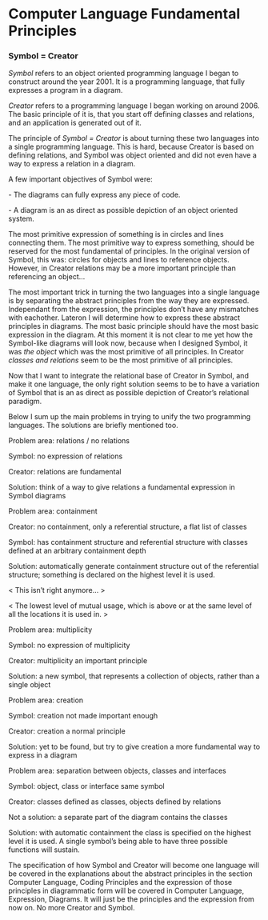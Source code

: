 ﻿Computer Language Fundamental Principles
========================================

### Symbol = Creator

*Symbol*  refers to an object oriented programming language I began to construct around the year 2001. It is a programming language, that fully expresses a program in a diagram.

*Creator*  refers to a programming language I began working on around 2006. The basic principle of it is, that you start off defining classes and relations, and an application is generated out of it.

The principle of *Symbol = Creator* is about turning these two languages into a single programming language. This is hard, because Creator is based on defining relations, and Symbol was object oriented and did not even have a way to express a relation in a diagram.

A few important objectives of Symbol were:

\- The diagrams can fully express any piece of code. 

\- A diagram is an as direct as possible depiction of an object oriented system.

The most primitive expression of something is in circles and lines connecting them.
The most primitive way to express something, should be reserved for the most fundamental of principles. In the original version of Symbol, this was: circles for objects and lines to reference objects. However, in Creator relations may be a more important principle than referencing an object…

The most important trick in turning the two languages into a single language is by separating the abstract principles from the way they are expressed. Independant from the expression, the principles don’t have any mismatches with eachother. Lateron I will determine how to express these abstract principles in diagrams. The most basic principle should have the most basic expression in the diagram. At this moment it is not clear to me yet how the Symbol-like diagrams will look now, because when I designed Symbol, it was *the object* which was the most primitive of all principles. In Creator *classes and relations* seem to be the most primitive of all principles.

Now that I want to integrate the relational base of Creator in Symbol, and make it one language, the only right solution seems to be to have a variation of Symbol that is an as direct as possible depiction of Creator’s relational paradigm.

Below I sum up the main problems in trying to unify the two programming languages. The solutions are briefly mentioned too.

Problem area: relations / no relations

Symbol: no expression of relations

Creator: relations are fundamental

Solution: think of a way to give relations a fundamental expression in Symbol diagrams

Problem area: containment

Creator: no containment, only a referential structure, a flat list of classes

Symbol: has containment structure and referential structure with classes defined at an arbitrary containment depth

Solution: automatically generate containment structure out of the referential structure; something is declared on the highest level it is used.

< This isn’t right anymore… >

< The lowest level of mutual usage, which is above or at the same level of all the locations it is used in. >

Problem area: multiplicity

Symbol: no expression of multiplicity

Creator: multiplicity an important principle

Solution: a new symbol, that represents a collection of objects, rather than a single object

Problem area: creation

Symbol: creation not made important enough

Creator: creation a normal principle

Solution: yet to be found, but try to give creation a more fundamental way to express in a diagram

Problem area: separation between objects, classes and interfaces

Symbol: object, class or interface same symbol

Creator: classes defined as classes, objects defined by relations

Not a solution: a separate part of the diagram contains the classes

Solution: with automatic containment the class is specified on the highest level it is used. A single symbol’s being able to have three possible functions will sustain.

The specification of how Symbol and Creator will become one language will be covered in the explanations about the abstract principles in the section Computer Language, Coding Principles and the expression of those principles in diagrammatic form will be covered in Computer Language, Expression, Diagrams. It will just be the principles and the expression from now on. No more Creator and Symbol.
